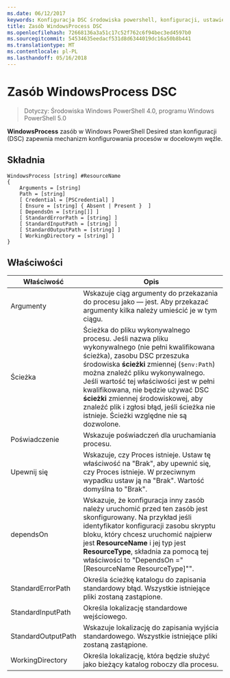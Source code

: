 ```yaml
---
ms.date: 06/12/2017
keywords: Konfiguracja DSC środowiska powershell, konfiguracji, ustawienia
title: Zasób WindowsProcess DSC
ms.openlocfilehash: 72668136a3a51c17c52f762c6f94bec3ed4597b0
ms.sourcegitcommit: 54534635eedacf531d8d6344019dc16a50b8b441
ms.translationtype: MT
ms.contentlocale: pl-PL
ms.lasthandoff: 05/16/2018
---
```

# <a name="dsc-windowsprocess-resource"></a>Zasób WindowsProcess DSC

> Dotyczy: Środowiska Windows PowerShell 4.0, programu Windows PowerShell 5.0

**WindowsProcess** zasób w Windows PowerShell Desired stan konfiguracji (DSC) zapewnia mechanizm konfigurowania procesów w docelowym węźle.

## <a name="syntax"></a>Składnia

```
WindowsProcess [string] #ResourceName
{
    Arguments = [string]
    Path = [string]
    [ Credential = [PSCredential] ]
    [ Ensure = [string] { Absent | Present }  ]
    [ DependsOn = [string[]] ]
    [ StandardErrorPath = [string] ]
    [ StandardInputPath = [string] ]
    [ StandardOutputPath = [string] ]
    [ WorkingDirectory = [string] ]
}
```

## <a name="properties"></a>Właściwości
|  Właściwość  |  Opis   |
|---|---|
| Argumenty| Wskazuje ciąg argumenty do przekazania do procesu jako — jest. Aby przekazać argumenty kilka należy umieścić je w tym ciągu.|
| Ścieżka| Ścieżka do pliku wykonywalnego procesu. Jeśli nazwa pliku wykonywalnego (nie pełni kwalifikowana ścieżka), zasobu DSC przeszuka środowiska **ścieżki** zmiennej (`$env:Path`) można znaleźć pliku wykonywalnego. Jeśli wartość tej właściwości jest w pełni kwalifikowana, nie będzie używać DSC **ścieżki** zmiennej środowiskowej, aby znaleźć plik i zgłosi błąd, jeśli ścieżka nie istnieje. Ścieżki względne nie są dozwolone.|
| Poświadczenie| Wskazuje poświadczeń dla uruchamiania procesu.|
| Upewnij się| Wskazuje, czy Proces istnieje. Ustaw tę właściwość na "Brak", aby upewnić się, czy Proces istnieje. W przeciwnym wypadku ustaw ją na "Brak". Wartość domyślna to "Brak".|
| dependsOn | Wskazuje, że konfiguracja inny zasób należy uruchomić przed ten zasób jest skonfigurowany. Na przykład jeśli identyfikator konfiguracji zasobu skryptu bloku, który chcesz uruchomić najpierw jest __ResourceName__ i jej typ jest __ResourceType__, składnia za pomocą tej właściwości to "DependsOn ="[ResourceName ResourceType]"".|
| StandardErrorPath| Określa ścieżkę katalogu do zapisania standardowy błąd. Wszystkie istniejące pliki zostaną zastąpione.|
| StandardInputPath| Określa lokalizację standardowe wejściowego.|
| StandardOutputPath| Wskazuje lokalizację do zapisania wyjścia standardowego. Wszystkie istniejące pliki zostaną zastąpione.|
| WorkingDirectory| Określa lokalizację, która będzie służyć jako bieżący katalog roboczy dla procesu.|